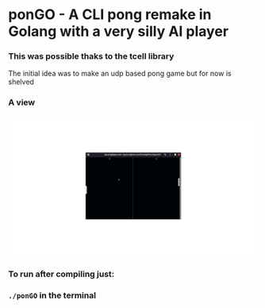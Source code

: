 # ponGO - A CLI pong remake in Golang with a very silly AI player
### This was possible thaks to the tcell library

The initial idea was to make an udp based pong game but for now is shelved

### A view
![alt text](demo.png)

### To run after compiling just:
### `./ponGO` in the terminal